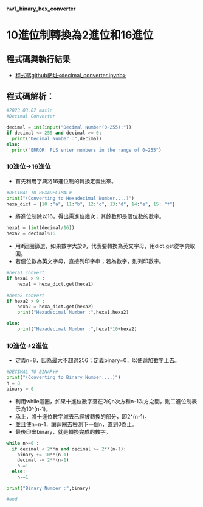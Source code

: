 #### hw1_binary_hex_converter

# 10進位制轉換為2進位和16進位



## 程式碼與執行結果
* [程式碼github網址<decimal_converter.ipynb>](https://github.com/max1nehour/hw1_binary_hex_converter/blob/51b5da368a722fa1b7a83d6330b2880a2029f1e4/decimal_converter.ipynb)

## 程式碼解析：

```py
#2023.03.02 max1n
#Decimal Converter

decimal = int(input("Decimal Number(0~255):"))
if decimal <= 255 and decimal >= 0:
  print("Decimal Number :",decimal)
else:
  print("ERROR: PLS enter numbers in the range of 0~255")
```

### 10進位->16進位
  * 首先利用字典將16進位制的轉換定義出來。
  
```py
#DECIMAL TO HEXADECIMAL#
print("(Converting to Hexadecimal Number....)")
hexa_dict = {10 :"a", 11:"b", 12:"c", 13:"d", 14:"e", 15: "f"}
```
  * 將進位制除以16，得出需進位幾次；其餘數即是個位數的數字。
```py
hexa1 = (int(decimal/16))
hexa2 = decimal%16 
```
  * 用if迴圈篩選，如果數字大於9，代表要轉換為英文字母，用dict.get從字典取回。
  * 若個位數為英文字母，直接列印字串；若為數字，則列印數字。
```py
#hexa1 convert
if hexa1 > 9 :
    hexa1 = hexa_dict.get(hexa1)
    
#hexa2 convert
if hexa2 > 9 :
    hexa2 = hexa_dict.get(hexa2)
    print("Hexadecimal Number :",hexa1,hexa2)

else:
    print("Hexadecimal Number :",hexa1*10+hexa2)
```

### 10進位->2進位

 * 定義n=8，因為最大不超過256；定義binary=0，以便遞加數字上去。
```py
#DECIMAL TO BINARY#
print("(Converting to Binary Number....)")
n = 8
binary = 0
```
 * 利用while迴圈，如果十進位數字落在2的n次方和n-1次方之間，則二進位制表示為10^(n-1)。
 * 承上，將十進位數字減去已經被轉換的部分，即2^(n-1)。
 * 並且使n=n-1，讓迴圈去檢測下一個n，直到0為止。
 * 最後印出binary，就是轉換完成的數字。

```py
while n>=0 :
  if decimal < 2**n and decimal >= 2**(n-1):
    binary += 10**(n-1)
    decimal -= 2**(n-1)
    n-=1 
  else:
    n-=1

print("Binary Number :",binary)

#end
```
